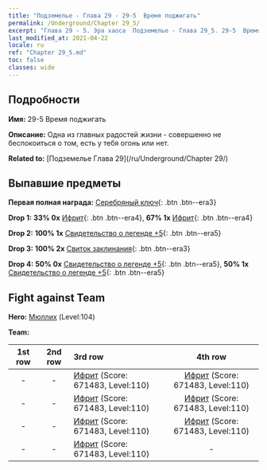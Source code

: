 ```yaml
---
title: "Подземелье - Глава 29 - 29-5  Время поджигать"
permalink: /Underground/Chapter 29_5/
excerpt: "Глава 29 - 5. Эра хаоса  Подземелье - Глава 29_5. 29-5  Время поджигать"
last_modified_at: 2021-04-22
locale: ru
ref: "Chapter 29_5.md"
toc: false
classes: wide
---
```


## Подробности

 **Имя:** 29-5  Время поджигать

 **Описание:**       Одна из главных радостей жизни - совершенно не беспокоиться о том, есть у тебя огонь или нет.

 **Related to:** [Подземелье Глава 29](/ru/Underground/Chapter 29/)

## Выпавшие предметы

 **Первая полная награда:** [Серебряный ключ](/ItemsRU/con_693/){: .btn .btn--era3}

 **Drop 1:** **33% 0x** [Ифрит](/ItemsRU/unt_231/){: .btn .btn--era4}, **67% 1x** [Ифрит](/ItemsRU/unt_231/){: .btn .btn--era4}

 **Drop 2:** **100% 1x** [Свидетельство о легенде +5](/ItemsRU/mat_102/){: .btn .btn--era5}

 **Drop 3:** **100% 2x** [Свиток заклинания](/ItemsRU/con_694/){: .btn .btn--era3}

 **Drop 4:** **50% 0x** [Свидетельство о легенде +5](/ItemsRU/mat_102/){: .btn .btn--era5}, **50% 1x** [Свидетельство о легенде +5](/ItemsRU/mat_102/){: .btn .btn--era5}


## Fight against Team
 **Hero:** [Мюллих](/ru/heroes/Mullich/) (Level:104)

 **Team:**


  | 1st row | 2nd row | 3rd row | 4th row |
  |:----:|:----:|:----|:----:|
  | - | - | [Ифрит](/ru/units/Efreeti/) (Score: 671483, Level:110)  | [Ифрит](/ru/units/Efreeti/) (Score: 671483, Level:110)  |
  | - | - | [Ифрит](/ru/units/Efreeti/) (Score: 671483, Level:110)  | [Ифрит](/ru/units/Efreeti/) (Score: 671483, Level:110)  |
  | - | - | [Ифрит](/ru/units/Efreeti/) (Score: 671483, Level:110)  | [Ифрит](/ru/units/Efreeti/) (Score: 671483, Level:110)  |
  | - | - | [Ифрит](/ru/units/Efreeti/) (Score: 671483, Level:110)  | - |


